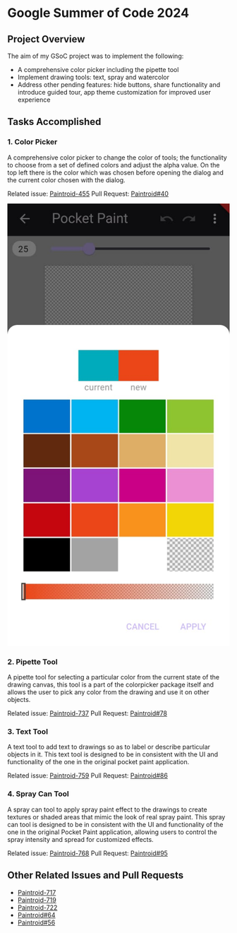 # Google Summer of Code 2024

## Project Overview 
The aim of my GSoC project was to implement the following:
- A comprehensive color picker including the pipette tool
- Implement drawing tools: text, spray and watercolor
- Address other pending features: hide buttons, share functionality and introduce guided tour, app theme customization for improved user experience

## Tasks Accomplished

### 1. Color Picker 
A comprehensive color picker to change the color of tools; the functionality to choose from a set of defined colors and adjust the alpha value. On the top left there is the color which was chosen before opening the dialog and the current color chosen with the dialog.

Related issue: [Paintroid-455](https://catrobat.atlassian.net/browse/PAINTROID-455)
Pull Request: [Paintroid#40](https://github.com/Catrobat/Paintroid-Flutter/pull/40)

![Image](./gsoc-images/color-picker.jpeg)

### 2. Pipette Tool
A pipette tool for selecting a particular color from the current state of the drawing canvas, this tool is a part of the colorpicker package itself and allows the user to pick any color from the drawing and use it on other objects.

Related issue: [Paintroid-737](https://catrobat.atlassian.net/browse/PAINTROID-737)
Pull Request: [Paintroid#78](https://github.com/Catrobat/Paintroid-Flutter/pull/78)

### 3. Text Tool
A text tool to add text to drawings so as to label or describe particular objects in it. This text tool is designed to be in consistent with the UI and functionality of the one in the original pocket paint application.

Related issue: [Paintroid-759](https://catrobat.atlassian.net/browse/PAINTROID-759)
Pull Request: [Paintroid#86](https://github.com/Catrobat/Paintroid-Flutter/pull/86)

### 4. Spray Can Tool
A spray can tool to apply spray paint effect to the drawings to create textures or shaded areas that mimic the look of real spray paint. This spray can tool is designed to be in consistent with the UI and functionality of the one in the original Pocket Paint application, allowing users to control the spray intensity and spread for customized effects.

Related issue: [Paintroid-768](https://catrobat.atlassian.net/browse/PAINTROID-768)
Pull Request: [Paintroid#95](https://github.com/Catrobat/Paintroid-Flutter/pull/95)

## Other Related Issues and Pull Requests

- [Paintroid-717](https://catrobat.atlassian.net/browse/PAINTROID-717)
- [Paintroid-719](https://catrobat.atlassian.net/browse/PAINTROID-719)
- [Paintroid-722](https://catrobat.atlassian.net/browse/PAINTROID-722)
- [Paintroid#64](https://github.com/Catrobat/Paintroid-Flutter/pull/64)
- [Paintroid#56](https://github.com/Catrobat/Paintroid-Flutter/pull/56)

